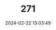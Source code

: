 ---
title: "271"
category: "Acomys nesiotes"
draft: false
date: 2024-02-22 13:03:49
languages:
  Turkish: ["Kıbrıs Dikenlifaresi"]
  German: ["Zypern-Stachelmaus"]
  English: ["Cyprus Spiny Mouse"]
---
